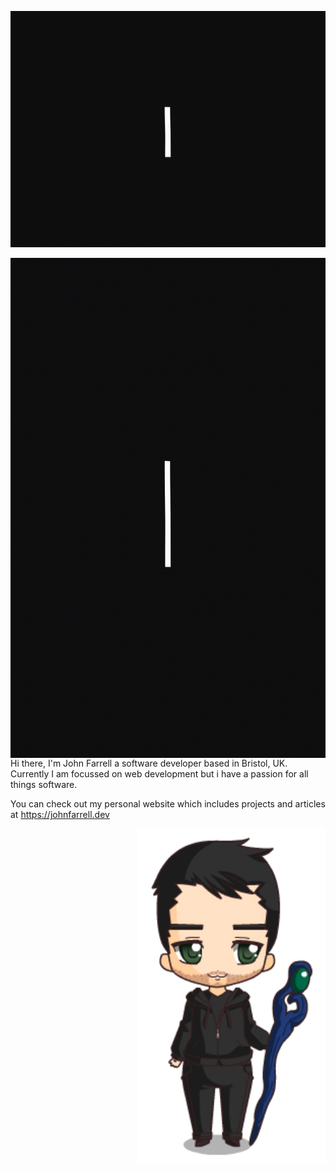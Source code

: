 ![Hello Friend](https://github.com/JohnFarrellDev/JohnFarrellDev/blob/master/hello_-hello-friend_1.gif)

<img align="right" alt="John Chibi" height="800px" width="600px" src="https://github.com/JohnFarrellDev/JohnFarrellDev/blob/master/hello_-hello-friend_1.gif" />

Hi there, I'm John Farrell a software developer based in Bristol, UK. Currently I am focussed on web development but i have a passion for all things software.

You can check out my personal website which includes projects and articles at https://johnfarrell.dev

<img align="right" alt="John Chibi" width="300px" src="https://github.com/JohnFarrellDev/JohnFarrellDev/blob/master/1599153332.png" />

<!--
**JohnFarrellDev/JohnFarrellDev** is a ✨ _special_ ✨ repository because its `README.md` (this file) appears on your GitHub profile.

Here are some ideas to get you started:

- 🔭 I’m currently working on ...
- 🌱 I’m currently learning ...
- 👯 I’m looking to collaborate on ...
- 🤔 I’m looking for help with ...
- 💬 Ask me about ...
- 📫 How to reach me: ...
- 😄 Pronouns: ...
- ⚡ Fun fact: ...
-->
